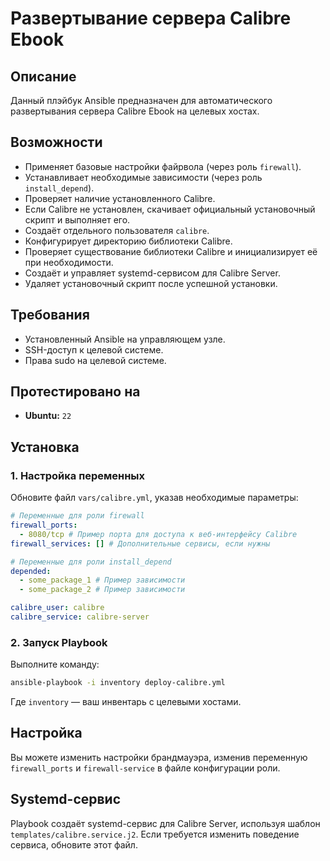 # Развертывание сервера Calibre Ebook

## Описание

Данный плэйбук Ansible предназначен для автоматического развертывания сервера Calibre Ebook на целевых хостах.

## Возможности

- Применяет базовые настройки файрвола (через роль `firewall`).
- Устанавливает необходимые зависимости (через роль `install_depend`).
- Проверяет наличие установленного Calibre.
- Если Calibre не установлен, скачивает официальный установочный скрипт и выполняет его.
- Создаёт отдельного пользователя `calibre`.
- Конфигурирует директорию библиотеки Calibre.
- Проверяет существование библиотеки Calibre и инициализирует её при необходимости.
- Создаёт и управляет systemd-сервисом для Calibre Server.
- Удаляет установочный скрипт после успешной установки.

## Требования

- Установленный Ansible на управляющем узле.
- SSH-доступ к целевой системе.
- Права sudo на целевой системе.

## Протестировано на

- **Ubuntu:** `22`

## Установка

### 1. Настройка переменных

Обновите файл `vars/calibre.yml`, указав необходимые параметры:

```yaml
# Переменные для роли firewall
firewall_ports:
  - 8080/tcp # Пример порта для доступа к веб-интерфейсу Calibre
firewall_services: [] # Дополнительные сервисы, если нужны

# Переменные для роли install_depend
depended:
  - some_package_1 # Пример зависимости
  - some_package_2 # Пример зависимости

calibre_user: calibre
calibre_service: calibre-server
```

### 2. Запуск Playbook

Выполните команду:

```sh
ansible-playbook -i inventory deploy-calibre.yml
```

Где `inventory` — ваш инвентарь с целевыми хостами.

## Настройка

Вы можете изменить настройки брандмауэра, изменив переменную `firewall_ports` и `firewall-service` в файле конфигурации роли.

## Systemd-сервис

Playbook создаёт systemd-сервис для Calibre Server, используя шаблон `templates/calibre.service.j2`. Если требуется изменить поведение сервиса, обновите этот файл.
